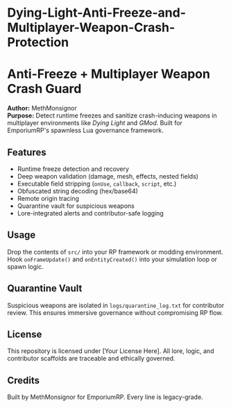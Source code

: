 # Dying-Light-Anti-Freeze-and-Multiplayer-Weapon-Crash-Protection
#  Anti-Freeze + Multiplayer Weapon Crash Guard

**Author:** MethMonsignor  
**Purpose:** Detect runtime freezes and sanitize crash-inducing weapons in multiplayer environments like *Dying Light* and *GMod*. Built for EmporiumRP's spawnless Lua governance framework.

## Features

- Runtime freeze detection and recovery
- Deep weapon validation (damage, mesh, effects, nested fields)
- Executable field stripping (`onUse`, `callback`, `script`, etc.)
- Obfuscated string decoding (hex/base64)
- Remote origin tracing
- Quarantine vault for suspicious weapons
- Lore-integrated alerts and contributor-safe logging

## Usage

Drop the contents of `src/` into your RP framework or modding environment. Hook `onFrameUpdate()` and `onEntityCreated()` into your simulation loop or spawn logic.

## Quarantine Vault

Suspicious weapons are isolated in `logs/quarantine_log.txt` for contributor review. This ensures immersive governance without compromising RP flow.

## License

This repository is licensed under [Your License Here]. All lore, logic, and contributor scaffolds are traceable and ethically governed.

## Credits

Built by MethMonsignor for EmporiumRP. Every line is legacy-grade.
